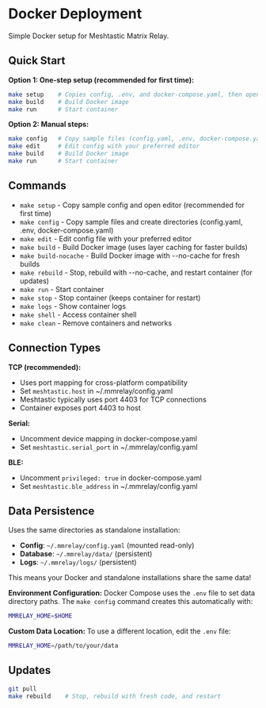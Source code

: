 # Docker Deployment

Simple Docker setup for Meshtastic Matrix Relay.

## Quick Start

**Option 1: One-step setup (recommended for first time):**

```bash
make setup    # Copies config, .env, and docker-compose.yaml, then opens editor
make build    # Build Docker image
make run      # Start container
```

**Option 2: Manual steps:**

```bash
make config   # Copy sample files (config.yaml, .env, docker-compose.yaml)
make edit     # Edit config with your preferred editor
make build    # Build Docker image
make run      # Start container
```

## Commands

- `make setup` - Copy sample config and open editor (recommended for first time)
- `make config` - Copy sample files and create directories (config.yaml, .env, docker-compose.yaml)
- `make edit` - Edit config file with your preferred editor
- `make build` - Build Docker image (uses layer caching for faster builds)
- `make build-nocache` - Build Docker image with --no-cache for fresh builds
- `make rebuild` - Stop, rebuild with --no-cache, and restart container (for updates)
- `make run` - Start container
- `make stop` - Stop container (keeps container for restart)
- `make logs` - Show container logs
- `make shell` - Access container shell
- `make clean` - Remove containers and networks

## Connection Types

**TCP (recommended):**

- Uses port mapping for cross-platform compatibility
- Set `meshtastic.host` in ~/.mmrelay/config.yaml
- Meshtastic typically uses port 4403 for TCP connections
- Container exposes port 4403 to host

**Serial:**

- Uncomment device mapping in docker-compose.yaml
- Set `meshtastic.serial_port` in ~/.mmrelay/config.yaml

**BLE:**

- Uncomment `privileged: true` in docker-compose.yaml
- Set `meshtastic.ble_address` in ~/.mmrelay/config.yaml

## Data Persistence

Uses the same directories as standalone installation:

- **Config**: `~/.mmrelay/config.yaml` (mounted read-only)
- **Database**: `~/.mmrelay/data/` (persistent)
- **Logs**: `~/.mmrelay/logs/` (persistent)

This means your Docker and standalone installations share the same data!

**Environment Configuration:**
Docker Compose uses the `.env` file to set data directory paths. The `make config` command creates this automatically with:

```bash
MMRELAY_HOME=$HOME
```

**Custom Data Location:**
To use a different location, edit the `.env` file:

```bash
MMRELAY_HOME=/path/to/your/data
```

## Updates

```bash
git pull
make rebuild    # Stop, rebuild with fresh code, and restart
```
